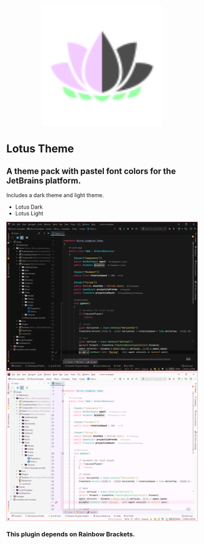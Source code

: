 <div align="center">
  <img src="/resources/META-INF/pluginIcon.svg" width="320" height="320" alt="logo"></img>
</div>
<h1>Lotus Theme</h1>
<h2>A theme pack with pastel font colors for the JetBrains platform.</h2>
Includes a dark theme and light theme.
<ul>
    <li>Lotus Dark</li>
    <li>Lotus Light</li>
</ul>
<img src="/resources/screenshots/dark.png">
<img src="/resources/screenshots/light.png">

<h3>This plugin depends on Rainbow Brackets.</h3>
